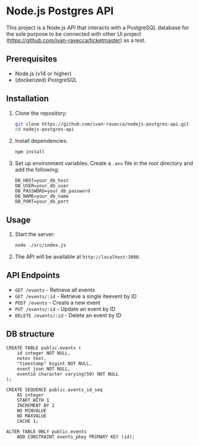 # Node.js Postgres API

This project is a Node.js API that interacts with a PostgreSQL database for the sole purpose to be connected with other UI project (https://github.com/ivan-ravecca/ticketmaster) as a test.

## Prerequisites

- Node.js (v14 or higher)
- (dockerized) PostgreSQL

## Installation

1. Clone the repository:
    ```sh
    git clone https://github.com/ivan-ravecca/nodejs-postgres-api.git
    cd nodejs-postgres-api
    ```

2. Install dependencies:
    ```sh
    npm install
    ```

3. Set up environment variables:
    Create a `.env` file in the root directory and add the following:
    ```env
    DB_HOST=your_db_host
    DB_USER=your_db_user
    DB_PASSWORD=your_db_password
    DB_NAME=your_db_name
    DB_PORT=your_db_port
    ```

## Usage

1. Start the server:
    ```sh
    node ./src/index.js
    ```

2. The API will be available at `http://localhost:3000`.

## API Endpoints

- `GET /events` - Retrieve all events
- `GET /events/:id` - Retrieve a single iteevent by ID
- `POST /events` - Create a new event
- `PUT /events/:id` - Update an event by ID
- `DELETE /events/:id` - Delete an event by ID

## DB structure

```
CREATE TABLE public.events (
    id integer NOT NULL,
    notes text,
    "timestamp" bigint NOT NULL,
    event json NOT NULL,
    eventid character varying(50) NOT NULL
);

CREATE SEQUENCE public.events_id_seq
    AS integer
    START WITH 1
    INCREMENT BY 1
    NO MINVALUE
    NO MAXVALUE
    CACHE 1;

ALTER TABLE ONLY public.events
    ADD CONSTRAINT events_pkey PRIMARY KEY (id);
```